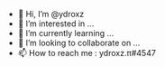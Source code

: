 - 👋 Hi, I’m @ydroxz
- 👀 I’m interested in ...
- 🌱 I’m currently learning ...
- 💞️ I’m looking to collaborate on ...
- 📫 How to reach me : ydroxz.π#4547
